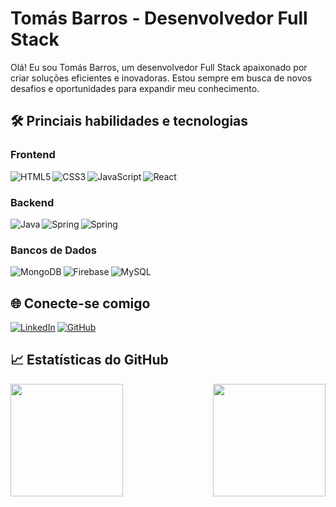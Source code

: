 # Tomás Barros - Desenvolvedor Full Stack

Olá! Eu sou Tomás Barros, um desenvolvedor Full Stack apaixonado por criar soluções eficientes e inovadoras. Estou sempre em busca de novos desafios e oportunidades para expandir meu conhecimento.

## 🛠️ Princiais habilidades e tecnologias

### Frontend
<div style="display: flex; flex-wrap: wrap; gap: 3px;">
  <img alt="HTML5" src="https://img.shields.io/badge/HTML5-E34F26?style=for-the-badge&logo=html5&logoColor=white">
  <img alt="CSS3" src="https://img.shields.io/badge/CSS3-1572B6?style=for-the-badge&logo=css3&logoColor=white">
  <img alt="JavaScript" src="https://img.shields.io/badge/JavaScript-323330?style=for-the-badge&logo=javascript&logoColor=F7DF1E">
  <img alt="React" src="https://img.shields.io/badge/React-20232A?style=for-the-badge&logo=react&logoColor=61DAFB" alt="React"/>
</div>

### Backend
<div style="display: flex; flex-wrap: wrap; gap: 3px;">
  <img alt="Java" src="https://img.shields.io/badge/Java-ED8B00?style=for-the-badge&logo=openjdk&logoColor=white" alt="Java" >
  <img alt="Spring" src="https://img.shields.io/badge/Spring-6DB33F?style=for-the-badge&logo=spring&logoColor=white" alt="Spring"/>
  <img alt="Spring" src="https://img.shields.io/badge/.NET-512BD4?style=for-the-badge&logo=dotnet&logoColor=white" alt=".NET"/>
</div>

### Bancos de Dados
<div style="display: flex; flex-wrap: wrap; gap: 3px;">
  <img alt="MongoDB" src="https://img.shields.io/badge/MongoDB-4EA94B?style=for-the-badge&logo=mongodb&logoColor=white" alt="MongoDB"/>
  <img alt="Firebase" src="https://img.shields.io/badge/Firebase-FFCA28?style=for-the-badge&logo=firebase&logoColor=black" alt="Firebase"/>
  <img alt="MySQL" src="https://img.shields.io/badge/MySQL-005C84?style=for-the-badge&logo=mysql&logoColor=white" alt="MySQL"/>
</div>

## 🌐 Conecte-se comigo

<div style="display: flex; flex-wrap: wrap; gap: 3px;">
  <a href="https://www.linkedin.com/in/tomás-barros"><img src="https://img.shields.io/badge/-LinkedIn-0077B5?style=for-the-badge&logo=linkedin&logoColor=white" alt="LinkedIn"/></a>
  <a href="https://github.com/tomas-barros1"><img src="https://img.shields.io/badge/-GitHub-181717?style=for-the-badge&logo=github&logoColor=white" alt="GitHub"/></a>
</div>

## 📈 Estatísticas do GitHub

<div>
  <img height="180em" src="https://github-readme-stats.vercel.app/api?username=tomas-barros1&show_icons=true&theme=dracula" />
  <img align="right" height="180em" src="https://github-readme-stats.vercel.app/api/top-langs/?username=tomas-barros1&layout=compact&theme=dracula">
</div>
